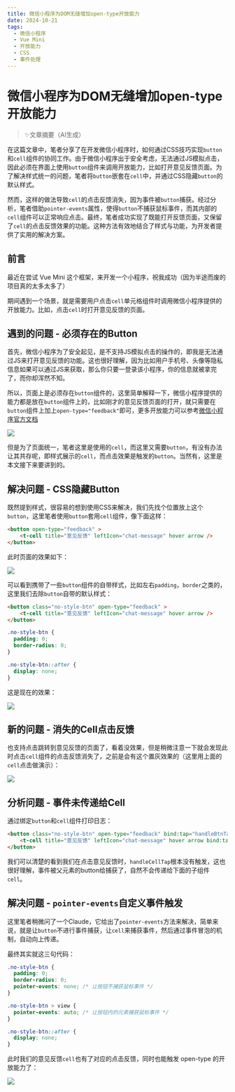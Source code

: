 ```yaml
---
title: 微信小程序为DOM无缝增加open-type开放能力
date: 2024-10-21
tags: 
  - 微信小程序
  - Vue Mini
  - 开放能力
  - CSS
  - 事件处理
---
```

# 微信小程序为DOM无缝增加open-type开放能力

> ✨文章摘要（AI生成）

<!-- DESC SEP -->

在这篇文章中，笔者分享了在开发微信小程序时，如何通过CSS技巧实现`button`和`cell`组件的协同工作。由于微信小程序出于安全考虑，无法通过JS模拟点击，因此必须在界面上使用`button`组件来调用开放能力，比如打开意见反馈页面。为了解决样式统一的问题，笔者将`button`嵌套在`cell`中，并通过CSS隐藏`button`的默认样式。

然而，这样的做法导致`cell`的点击反馈消失，因为事件被`button`捕获。经过分析，笔者借助`pointer-events`属性，使得`button`不捕获鼠标事件，而其内部的`cell`组件可以正常响应点击。最终，笔者成功实现了既能打开反馈页面，又保留了`cell`的点击反馈效果的功能。这种方法有效地结合了样式与功能，为开发者提供了实用的解决方案。

<!-- DESC SEP -->

## 前言

最近在尝试 Vue Mini 这个框架，来开发一个小程序，祝我成功（因为半途而废的项目真的太多太多了）

期间遇到一个场景，就是需要用户点击`cell`单元格组件时调用微信小程序提供的开放能力。比如，点击`cell`时打开意见反馈的页面。
## 遇到的问题 - 必须存在的Button

首先，微信小程序为了安全起见，是不支持JS模拟点击的操作的，即我是无法通过JS来打开意见反馈的功能。这也很好理解，因为比如用户手机号、头像等隐私信息如果可以通过JS来获取，那么你只要一登录该小程序，你的信息就被拿完了，而你却浑然不知。

所以，页面上是必须存在`button`组件的，这里简单解释一下，微信小程序提供的能力都是放在`button`组件上的，比如刚才的意见反馈页面的打开，就只需要在`button`组件上加上`open-type="feedback"`即可，更多开放能力可以参考[微信小程序官方文档](https://developers.weixin.qq.com/miniprogram/dev/component/button.html)

![](https://oss.justin3go.com/blogs/Pasted%20image%2020241021152722.png)

但是为了页面统一，笔者这里是使用的`cell`，而这里又需要`button`，有没有办法让其共存呢，即样式展示的`cell`，而点击效果是触发的`button`。当然有，这里是本文接下来要讲到的。

## 解决问题 - CSS隐藏Button

既然提到样式，很容易的想到使用CSS来解决，我们先找个位置放上这个`button`，这里笔者使用`button`套用`cell`组件，像下面这样：

```html
<button open-type="feedback" >
	<t-cell title="意见反馈" leftIcon="chat-message" hover arrow />
</button>
```

此时页面的效果如下：

![](https://oss.justin3go.com/blogs/Pasted%20image%2020241021154639.png)

可以看到携带了一些`button`组件的自带样式，比如左右`padding`，`border`之类的，这里我们去除`button`自带的默认样式：

```html
<button class="no-style-btn" open-type="feedback" >
	<t-cell title="意见反馈" leftIcon="chat-message" hover arrow />
</button>
```

```css
.no-style-btn {
  padding: 0;
  border-radius: 0;
}

.no-style-btn::after {
  display: none;
}
```

这是现在的效果：

![](https://oss.justin3go.com/blogs/Pasted%20image%2020241021160054.png)

## 新的问题 - 消失的Cell点击反馈

也支持点击跳转到意见反馈的页面了，看着没效果，但是稍微注意一下就会发现此时点击`cell`组件的点击反馈消失了，之前是会有这个置灰效果的（这里用上面的`cell`点击做演示）：

![](https://oss.justin3go.com/blogs/Pasted%20image%2020241021160242.png)

## 分析问题 - 事件未传递给Cell

通过绑定`button`和`cell`组件打印日志：

```html
<button class="no-style-btn" open-type="feedback" bind:tap="handleBtnTap" >
	<t-cell title="意见反馈" leftIcon="chat-message" hover arrow bind:tap="handleCellTap" />
</button>
```

我们可以清楚的看到我们在点击意见反馈时，`handleCellTap`根本没有触发，这也很好理解，事件被父元素的button给捕获了，自然不会传递给下面的子组件`cell`。

## 解决问题 - `pointer-events`自定义事件触发

这里笔者稍微问了一个Claude，它给出了`pointer-events`方法来解决，简单来说，就是让`button`不进行事件捕获，让`cell`来捕获事件，然后通过事件冒泡的机制，自动向上传递。

最终其实就这三句代码：

```css
.no-style-btn {
  padding: 0;
  border-radius: 0;
  pointer-events: none; /* 让按钮不捕获鼠标事件 */
}

.no-style-btn > view {
  pointer-events: auto; /* 让按钮内的元素捕获鼠标事件 */
}

.no-style-btn::after {
  display: none;
}
```

此时我们的意见反馈`cell`也有了对应的点击反馈，同时也能触发 open-type 的开放能力了：

![](https://oss.justin3go.com/blogs/Pasted%20image%2020241021161142.png)